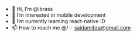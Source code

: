 - 👋 Hi, I’m @ibrass
- 👀 I’m interested in mobile development
- 🌱 I’m currently learning react-native :D
- 📫 How to reach me @/-- saidamibra@gmail.com


